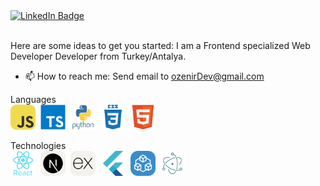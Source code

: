 

<div id="badges">
 <a href="https://www.linkedin.com/in/aziz-özenir-50499928b/"> <img src="https://img.shields.io/badge/LinkedIn-blue?style=for-the-badge&logo=linkedin&logoColor=white" alt="LinkedIn Badge"/></a>

</div>
<img src="https://komarev.com/ghpvc/?username=AzizOzenir&style=flat-square&color=blue" alt=""/>



Here are some ideas to get you started:
I am a Frontend specialized Web Developer Developer from Turkey/Antalya.

- 📫 How to reach me: Send email to ozenirDev@gmail.com

<p></p>
<div>Languages</div>
<div style={{display:"flex"}}>
 <img src="https://github.com/tandpfun/skill-icons/blob/main/icons/JavaScript.svg" title="JS" alt="Material UI" width="40" height="40"/>&nbsp;
<img src="https://github.com/devicons/devicon/blob/master/icons/typescript/typescript-original.svg" title="MySQL"  alt="MySQL" width="40" height="40"/>&nbsp;
<img src="https://github.com/devicons/devicon/blob/master/icons/python/python-original-wordmark.svg" title="MySQL"  alt="MySQL" width="40" height="40"/>&nbsp;
<img src="https://github.com/devicons/devicon/blob/master/icons/css3/css3-plain-wordmark.svg"  title="CSS3" alt="CSS" width="40" height="40"/>&nbsp;
<img src="https://github.com/devicons/devicon/blob/master/icons/html5/html5-original.svg" title="HTML5" alt="HTML" width="40" height="40"/>&nbsp;

</div>
<p></p>
<div>Technologies</div>
<div style={{display:"flex"}}>
 <img src="https://github.com/devicons/devicon/blob/master/icons/react/react-original-wordmark.svg" title="React" alt="React" width="40" height="40"/>&nbsp;
<img src="https://github.com/tandpfun/skill-icons/blob/main/icons/NextJS-Light.svg" title="MySQL"  alt="MySQL" width="40" height="40"/>&nbsp;  
<img src="https://github.com/tandpfun/skill-icons/blob/main/icons/ExpressJS-Light.svg" title="MySQL"  alt="MySQL" width="40" height="40"/>&nbsp;
<img src="https://github.com/devicons/devicon/blob/master/icons/flutter/flutter-original.svg" title="Flutter" alt="Flutter" width="40" height="40"/>&nbsp;
<img src="https://github.com/devicons/devicon/blob/master/icons/trpc/trpc-original.svg" title="tRPC" alt="tRPC" width="40" height="40"/>&nbsp;
<img src="https://github.com/devicons/devicon/blob/master/icons/electron/electron-original.svg" title="electron" alt="tRPC" width="40" height="40"/>&nbsp;



</div>
